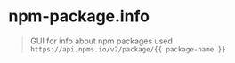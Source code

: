 # npm-package.info

> GUI for info about npm packages used `https://api.npms.io/v2/package/{{ package-name }}`